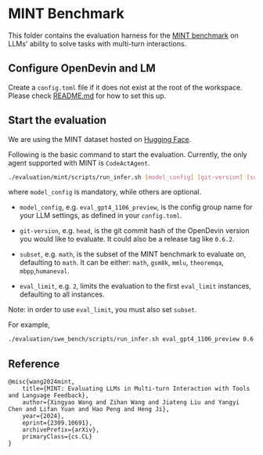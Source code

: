 # MINT Benchmark

This folder contains the evaluation harness for the [MINT benchmark](https://arxiv.org/abs/2309.10691) on LLMs' ability to solve tasks with multi-turn interactions.

## Configure OpenDevin and LM

Create a `config.toml` file if it does not exist at the root of the workspace. Please check [README.md](../../README.md) for how to set this up.

## Start the evaluation

We are using the MINT dataset hosted on [Hugging Face](https://huggingface.co/datasets/ryanhoangt/xingyaoww-mint-bench).

Following is the basic command to start the evaluation. Currently, the only agent supported with MINT is `CodeActAgent`.

```bash
./evaluation/mint/scripts/run_infer.sh [model_config] [git-version] [subset] [eval_limit]
```

where `model_config` is mandatory, while others are optional.

- `model_config`, e.g. `eval_gpt4_1106_preview`, is the config group name for your LLM settings, as defined in your `config.toml`.

- `git-version`, e.g. `head`, is the git commit hash of the OpenDevin version you would
like to evaluate. It could also be a release tag like `0.6.2`.

- `subset`, e.g. `math`, is the subset of the MINT benchmark to evaluate on, defaulting to `math`. It can be either: `math`, `gsm8k`, `mmlu`, `theoremqa`, `mbpp`,`humaneval`.

- `eval_limit`, e.g. `2`, limits the evaluation to the first `eval_limit` instances, defaulting to all instances.

Note: in order to use `eval_limit`, you must also set `subset`.

For example,

```bash
./evaluation/swe_bench/scripts/run_infer.sh eval_gpt4_1106_preview 0.6.2 gsm8k 3
```

## Reference

```
@misc{wang2024mint,
    title={MINT: Evaluating LLMs in Multi-turn Interaction with Tools and Language Feedback},
    author={Xingyao Wang and Zihan Wang and Jiateng Liu and Yangyi Chen and Lifan Yuan and Hao Peng and Heng Ji},
    year={2024},
    eprint={2309.10691},
    archivePrefix={arXiv},
    primaryClass={cs.CL}
}
```
